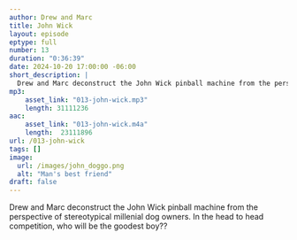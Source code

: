 ```yaml
---
author: Drew and Marc 
title: John Wick
layout: episode
eptype: full
number: 13
duration: "0:36:39"
date: 2024-10-20 17:00:00 -06:00 
short_description: |
  Drew and Marc deconstruct the John Wick pinball machine from the perspective of stereotypical millenial dog owners.  In the head to head competition, who will be the goodest boy?
mp3:
    asset_link: "013-john-wick.mp3"
    length: 31111236
aac:
    asset_link: "013-john-wick.m4a"
    length:  23111896
url: /013-john-wick
tags: []
image: 
  url: /images/john_doggo.png
  alt: "Man's best friend"
draft: false
---
```

Drew and Marc deconstruct the John Wick pinball machine from the perspective of stereotypical millenial dog owners.  In the head to head competition, who will be the goodest boy??